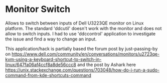 # Monitor Switch
Allows to switch between inputs of Dell U3223QE monitor on Linux platform. The standard 'ddcutil' doesn't work with the monitor and does not allow to switch inputs. I had to use 'ddccontrol' application to investigate the issue and find a way to change an input. 

This application/hack is partially based the forum post by just-passing-by on https://www.dell.com/community/en/conversations/monitors/u2723qe-kvm-using-a-keyboard-shortcut-to-switch-in-linux/647fa06af4ccf8a8de56ccc8 and the post by Ashark here https://unix.stackexchange.com/questions/703048/how-do-i-run-a-sudo-command-from-kde-shortcuts-command 
